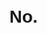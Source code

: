 
<!DOCTYPE html><html><head><title>Is my computer on fire?</title><meta name="viewport" content="width=device-width, initial-scale=1.0"><style>h1 {
  font-size: 76px;
  line-height: 76px;
  height: 76px;
  font-family: Helvetica, sans-serif;
  font-weight: bold;
  position: fixed;
  top: 50%;
  margin-top: -38px;
  width: 100%;
  text-align: center;
}</style></head><body><h1 title="Probably not...">No.</h1><!-- Global site tag (gtag.js) - Google Analytics--><script async src="https://www.googletagmanager.com/gtag/js?id=UA-78973415-2"></script><script>window.dataLayer = window.dataLayer || [];
function gtag(){dataLayer.push(arguments);}
gtag('js', new Date());
gtag('config', 'UA-78973415-2');</script></body></html>
